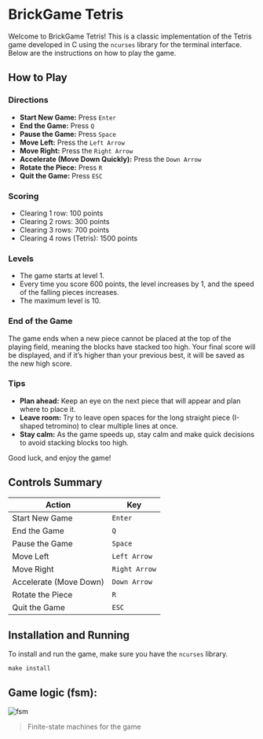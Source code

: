 # BrickGame Tetris

Welcome to BrickGame Tetris! This is a classic implementation of the Tetris game developed in C using the `ncurses` library for the terminal interface. Below are the instructions on how to play the game.

## How to Play

### Directions

- **Start New Game:** Press `Enter`
- **End the Game:** Press `Q`
- **Pause the Game:** Press `Space`
- **Move Left:** Press the `Left Arrow`
- **Move Right:** Press the `Right Arrow`
- **Accelerate (Move Down Quickly):** Press the `Down Arrow`
- **Rotate the Piece:** Press `R`
- **Quit the Game:** Press `ESC`


### Scoring

- Clearing 1 row: 100 points
- Clearing 2 rows: 300 points
- Clearing 3 rows: 700 points
- Clearing 4 rows (Tetris): 1500 points

### Levels

- The game starts at level 1.
- Every time you score 600 points, the level increases by 1, and the speed of the falling pieces increases.
- The maximum level is 10.

### End of the Game

The game ends when a new piece cannot be placed at the top of the playing field, meaning the blocks have stacked too high. Your final score will be displayed, and if it’s higher than your previous best, it will be saved as the new high score.

### Tips

- **Plan ahead:** Keep an eye on the next piece that will appear and plan where to place it.
- **Leave room:** Try to leave open spaces for the long straight piece (I-shaped tetromino) to clear multiple lines at once.
- **Stay calm:** As the game speeds up, stay calm and make quick decisions to avoid stacking blocks too high.

Good luck, and enjoy the game!

## Controls Summary

| Action                | Key            |
|-----------------------|----------------|
| Start New Game        | `Enter`        |
| End the Game          | `Q`            |
| Pause the Game        | `Space`        |
| Move Left             | `Left Arrow`   |
| Move Right            | `Right Arrow`  |
| Accelerate (Move Down)| `Down Arrow`   |
| Rotate the Piece      | `R`            |
| Quit the Game         | `ESC`          |

## Installation and Running

To install and run the game, make sure you have the `ncurses` library.

```make install```


## Game logic (fsm):
![fsm](./fsm.png)
> Finite-state machines for the game
